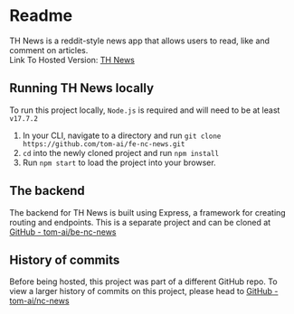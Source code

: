 # Readme
TH News is a reddit-style news app that allows users to read, like and comment on articles.
<br>
Link To Hosted Version:  [TH News](https://th-news.netlify.app/) 
## Running TH News locally
To run this project locally, `Node.js` is required and will need to be at least `v17.7.2`
1. In your CLI, navigate to a directory and run `git clone https://github.com/tom-ai/fe-nc-news.git`
2. `cd` into the newly cloned project and run `npm install`
3. Run `npm start` to load the project into your browser.
## The backend
The backend for TH News is built using Express, a framework for creating routing and endpoints. This is a separate project and can be cloned at [GitHub - tom-ai/be-nc-news](https://github.com/tom-ai/be-nc-news)

## History of commits
Before being hosted, this project was part of a different GitHub repo. To view a larger history of commits on this project, please head to [GitHub - tom-ai/nc-news](https://github.com/tom-ai/nc-news/)
